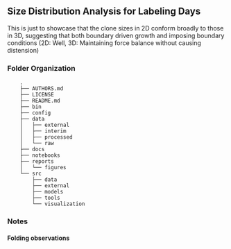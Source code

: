 ## Size Distribution Analysis for Labeling Days

This is just to showcase that the clone sizes in 2D conform broadly to those in 3D, suggesting that both boundary driven growth and imposing boundary conditions (2D: Well, 3D: Maintaining force balance without causing distension)

### Folder Organization

        .
        ├── AUTHORS.md
        ├── LICENSE
        ├── README.md
        ├── bin
        ├── config
        ├── data
        │   ├── external
        │   ├── interim
        │   ├── processed
        │   └── raw
        ├── docs
        ├── notebooks
        ├── reports
        │   └── figures
        └── src
            ├── data
            ├── external
            ├── models
            ├── tools
            └── visualization


### Notes

#### Folding observations

<!-- Not yet! : Due to the proximity of labeling within groups observed, labeling relationships are paired thusly (15, 18) ==> DAY 3,  (12, 09) ==> DAY 10, (06, 03) ==> DAY 15 -->
